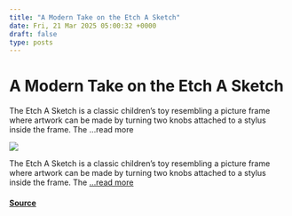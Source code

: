 ```yaml
---
title: "A Modern Take on the Etch A Sketch"
date: Fri, 21 Mar 2025 05:00:32 +0000
draft: false
type: posts
---
```

# A Modern Take on the Etch A Sketch





The Etch A Sketch is a classic children&#8217;s toy resembling a picture frame where artwork can be made by turning two knobs attached to a stylus inside the frame. The &#8230;read more

![](https://hackaday.com/wp-content/uploads/2025/03/tilt-a-sketch-main.jpg?w=800)

The Etch A Sketch is a classic children’s toy resembling a picture frame where artwork can be made by turning two knobs attached to a stylus inside the frame. The […read more](https://hackaday.com/2025/03/20/a-modern-take-on-the-etch-a-sketch/)

#### [Source](https://hackaday.com/2025/03/20/a-modern-take-on-the-etch-a-sketch/)

